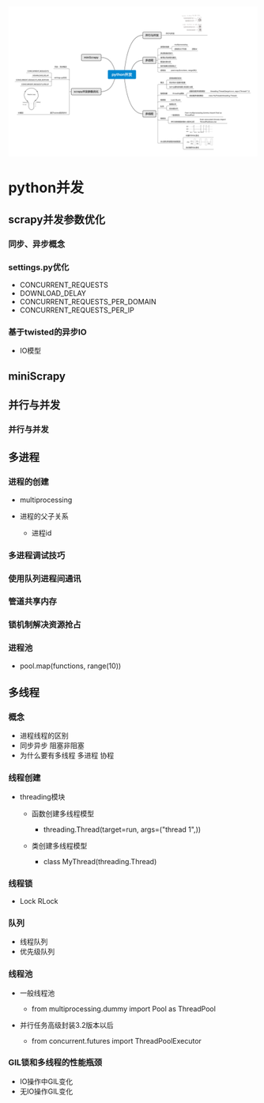 ![第三周](./img/python并发.png)
# python并发
## scrapy并发参数优化

### 同步、异步概念

### settings.py优化

- CONCURRENT_REQUESTS
- DOWNLOAD_DELAY
- CONCURRENT_REQUESTS_PER_DOMAIN
- CONCURRENT_REQUESTS_PER_IP

### 基于twisted的异步IO

- IO模型

## miniScrapy

## 并行与并发

### 并行与并发


## 多进程

### 进程的创建

- multiprocessing
- 进程的父子关系

	- 进程id

### 多进程调试技巧

### 使用队列进程间通讯

### 管道共享内存

### 锁机制解决资源抢占

### 进程池

- pool.map(functions, range(10))

## 多线程

### 概念

- 进程线程的区别
- 同步异步 阻塞非阻塞
- 为什么要有多线程 多进程 协程

### 线程创建

- threading模块

	- 函数创建多线程模型

		- threading.Thread(target=run, args=("thread 1",))

	- 类创建多线程模型

		- class MyThread(threading.Thread)

### 线程锁

- Lock RLock

### 队列

- 线程队列
- 优先级队列

### 线程池

- 一般线程池

	- from multiprocessing.dummy import Pool as ThreadPool

- 并行任务高级封装3.2版本以后

	- from concurrent.futures import ThreadPoolExecutor

### GIL锁和多线程的性能瓶颈

- IO操作中GIL变化
- 无IO操作GIL变化



